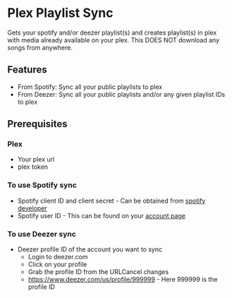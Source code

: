 # Plex Playlist Sync

Gets your spotify and/or deezer playlist(s) and creates playlist(s) in plex with media already available on your plex. This DOES NOT download any songs from anywhere.

## Features
* From Spotify: Sync all your public playlists to plex
* From Deezer: Sync all your public playlists and/or any given playlist IDs to plex

## Prerequisites
### Plex
* Your plex url
* plex token

### To use Spotify sync
* Spotify client ID and client secret - Can be obtained from [spotify developer](https://developer.spotify.com/dashboard/login)
* Spotify user ID - This can be found on your [account page](https://www.spotify.com/us/account/overview/)

### To use Deezer sync
* Deezer profile ID of the account you want to sync
  * Login to deezer.com
  * Click on your profile
  * Grab the profile ID from the URLCancel changes
  *  https://www.deezer.com/us/profile/999999 - Here 999999 is the profile ID
